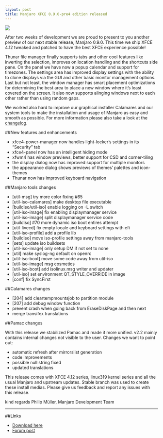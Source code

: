 ```yaml
---
layout: post
title: Manjaro XFCE 0.9.0-pre4 edition released
---
```


<img src="{{ site.baseurl }}/images/manjaro-xfce-090-pre4.jpg">

After two weeks of development we are proud to present to you another preview of our next stable release, Manjaro 0.9.0. This time we ship XFCE 4.12 tweaked and patched to have the best XFCE experience possible! 

Thunar file manager finally supports tabs and other cool features like inverting the selection, improves on location handling and the shortcuts side pane. On the panel we have now a popup calendar and support for timezones. The settings area has improved display settings with the ability to clone displays via the GUI and other basic monitor management options. Last but not least, the window manager has smart placement optimizations for determining the best area to place a new window where it’s least covered on the screen. It also now supports alinging windows next to each other rather than using random gaps.

We worked also hard to improve our graphical installer Calamares and our system tools to make the installation and usage of Manjaro as easy and smooth as possible. For more information please also take a look at the [changelog](http://sourceforge.net/projects/manjarotest/files/0.9.0/xfce/0.9.0-pre4/manjaro-xfce-0.9.0-pre4-change.log).

##New features and enhancements

* xfce4-power-manager now handles light-locker’s settings in its “Security” tab
* xfce4-panel now has an intelligent hiding mode
* xfwm4 has window previews, better support for CSD and corner-tiling
* the display dialog now has improved support for multiple monitors
* the appearance dialog shows previews of themes’ palettes and icon-themes
* Thunar now has improved keyboard navigation

##Manjaro tools changes

* [util-msg] try more color fixing #65 
* [util-iso-calamares] make desktop file executable
* [buildiso/util-iso] enable logging on -L switch
* [util-iso-image] fix enabling displaymanager service
* [util-iso-image] split displaymanager service code
* [buildiso] #70 more dynamic iso boot entires attempt
* [util-livecd] fix empty locale and keyboard settings with efi
* [util-iso-profile] add a profile lib
* [buildiso] move iso-profile settings away from manjaro-tools
* [sets] update iso buildsets
* [util-iso-image] only setup DM if not set to none
* [util] make syslog-ng default on openrc
* [util-iso-boot] move some code away from util-iso
* [util-iso-image] msg cosmetics
* [util-iso-boot] add isolinux.msg writer and updater
* [util-iso] set environment QT_STYLE_OVERRIDE in image
* [conf] fix SyncFirst

##Calamares changes

* [204] add cleartempmountsjob to partition module
* [207] add debug window function
* prevent crash when going back from EraseDiskPage and then next
* merge transifex translations

##Pamac changes

With this release we stabilized Pamac and made it more unified.
v2.2 mainly contains internal changes not visible to the user.
Changes we want to point out:

* automatic refresh after mirrorslist generation
* code improvements
* possible null string fixed
* updated translations

This release comes with XFCE 4.12 series, linux319 kernel series and all the usual Manjaro and upstream updates. Stable branch was used to create these install medias. Please give us feedback and report any issues with this release.

kind regards
Philip Müller, Manjaro Development Team

----

##Links

* [Download here](http://sourceforge.net/projects/manjarotest/files/0.9.0/xfce/0.9.0-pre4/)
* [Forum post](https://forum.manjaro.org/index.php?topic=21286.0)

